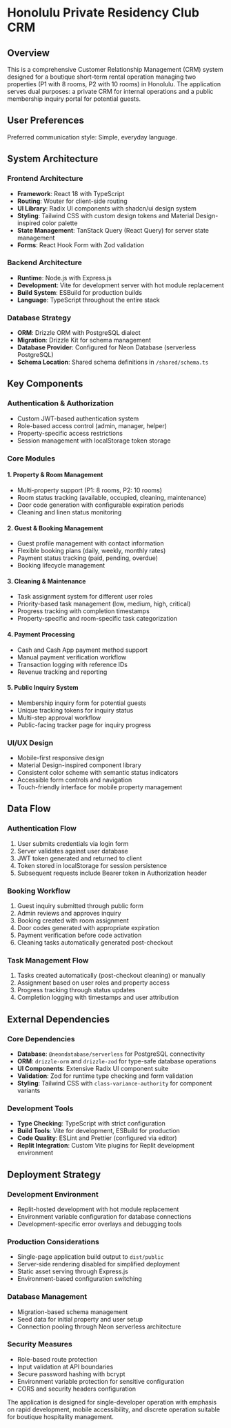 # Honolulu Private Residency Club CRM

## Overview

This is a comprehensive Customer Relationship Management (CRM) system designed for a boutique short-term rental operation managing two properties (P1 with 8 rooms, P2 with 10 rooms) in Honolulu. The application serves dual purposes: a private CRM for internal operations and a public membership inquiry portal for potential guests.

## User Preferences

Preferred communication style: Simple, everyday language.

## System Architecture

### Frontend Architecture
- **Framework**: React 18 with TypeScript
- **Routing**: Wouter for client-side routing
- **UI Library**: Radix UI components with shadcn/ui design system
- **Styling**: Tailwind CSS with custom design tokens and Material Design-inspired color palette
- **State Management**: TanStack Query (React Query) for server state management
- **Forms**: React Hook Form with Zod validation

### Backend Architecture
- **Runtime**: Node.js with Express.js
- **Development**: Vite for development server with hot module replacement
- **Build System**: ESBuild for production builds
- **Language**: TypeScript throughout the entire stack

### Database Strategy
- **ORM**: Drizzle ORM with PostgreSQL dialect
- **Migration**: Drizzle Kit for schema management
- **Database Provider**: Configured for Neon Database (serverless PostgreSQL)
- **Schema Location**: Shared schema definitions in `/shared/schema.ts`

## Key Components

### Authentication & Authorization
- Custom JWT-based authentication system
- Role-based access control (admin, manager, helper)
- Property-specific access restrictions
- Session management with localStorage token storage

### Core Modules

#### 1. Property & Room Management
- Multi-property support (P1: 8 rooms, P2: 10 rooms)
- Room status tracking (available, occupied, cleaning, maintenance)
- Door code generation with configurable expiration periods
- Cleaning and linen status monitoring

#### 2. Guest & Booking Management
- Guest profile management with contact information
- Flexible booking plans (daily, weekly, monthly rates)
- Payment status tracking (paid, pending, overdue)
- Booking lifecycle management

#### 3. Cleaning & Maintenance
- Task assignment system for different user roles
- Priority-based task management (low, medium, high, critical)
- Progress tracking with completion timestamps
- Property-specific and room-specific task categorization

#### 4. Payment Processing
- Cash and Cash App payment method support
- Manual payment verification workflow
- Transaction logging with reference IDs
- Revenue tracking and reporting

#### 5. Public Inquiry System
- Membership inquiry form for potential guests
- Unique tracking tokens for inquiry status
- Multi-step approval workflow
- Public-facing tracker page for inquiry progress

### UI/UX Design
- Mobile-first responsive design
- Material Design-inspired component library
- Consistent color scheme with semantic status indicators
- Accessible form controls and navigation
- Touch-friendly interface for mobile property management

## Data Flow

### Authentication Flow
1. User submits credentials via login form
2. Server validates against user database
3. JWT token generated and returned to client
4. Token stored in localStorage for session persistence
5. Subsequent requests include Bearer token in Authorization header

### Booking Workflow
1. Guest inquiry submitted through public form
2. Admin reviews and approves inquiry
3. Booking created with room assignment
4. Door codes generated with appropriate expiration
5. Payment verification before code activation
6. Cleaning tasks automatically generated post-checkout

### Task Management Flow
1. Tasks created automatically (post-checkout cleaning) or manually
2. Assignment based on user roles and property access
3. Progress tracking through status updates
4. Completion logging with timestamps and user attribution

## External Dependencies

### Core Dependencies
- **Database**: `@neondatabase/serverless` for PostgreSQL connectivity
- **ORM**: `drizzle-orm` and `drizzle-zod` for type-safe database operations
- **UI Components**: Extensive Radix UI component suite
- **Validation**: Zod for runtime type checking and form validation
- **Styling**: Tailwind CSS with `class-variance-authority` for component variants

### Development Tools
- **Type Checking**: TypeScript with strict configuration
- **Build Tools**: Vite for development, ESBuild for production
- **Code Quality**: ESLint and Prettier (configured via editor)
- **Replit Integration**: Custom Vite plugins for Replit development environment

## Deployment Strategy

### Development Environment
- Replit-hosted development with hot module replacement
- Environment variable configuration for database connections
- Development-specific error overlays and debugging tools

### Production Considerations
- Single-page application build output to `dist/public`
- Server-side rendering disabled for simplified deployment
- Static asset serving through Express.js
- Environment-based configuration switching

### Database Management
- Migration-based schema management
- Seed data for initial property and user setup
- Connection pooling through Neon serverless architecture

### Security Measures
- Role-based route protection
- Input validation at API boundaries
- Secure password hashing with bcrypt
- Environment variable protection for sensitive configuration
- CORS and security headers configuration

The application is designed for single-developer operation with emphasis on rapid development, mobile accessibility, and discrete operation suitable for boutique hospitality management.